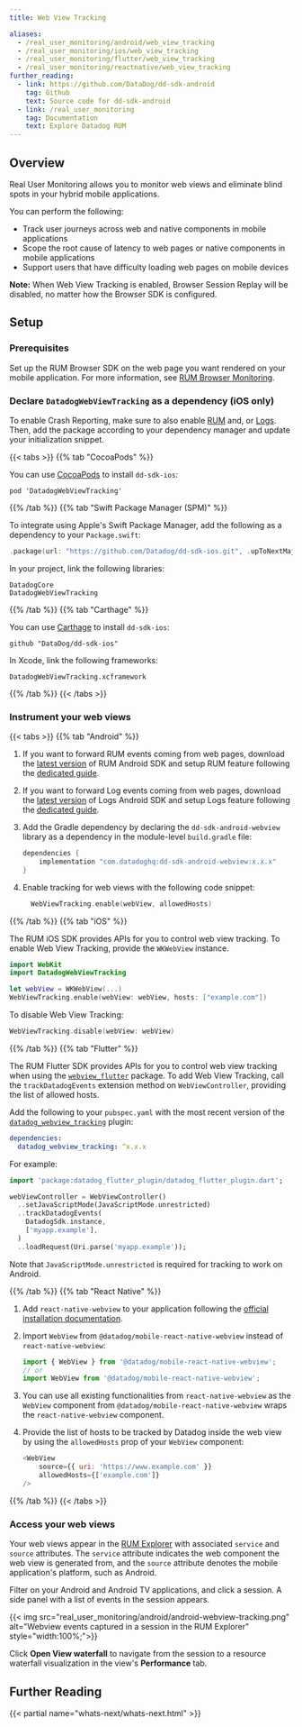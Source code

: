```yaml
---
title: Web View Tracking

aliases:
  - /real_user_monitoring/android/web_view_tracking
  - /real_user_monitoring/ios/web_view_tracking
  - /real_user_monitoring/flutter/web_view_tracking
  - /real_user_monitoring/reactnative/web_view_tracking
further_reading:
  - link: https://github.com/DataDog/dd-sdk-android
    tag: Github
    text: Source code for dd-sdk-android
  - link: /real_user_monitoring
    tag: Documentation
    text: Explore Datadog RUM
---
```


## Overview

Real User Monitoring allows you to monitor web views and eliminate blind spots in your hybrid mobile applications.

You can perform the following:

- Track user journeys across web and native components in mobile applications
- Scope the root cause of latency to web pages or native components in mobile applications
- Support users that have difficulty loading web pages on mobile devices

**Note:** When Web View Tracking is enabled, Browser Session Replay will be disabled, no matter how the Browser SDK is configured.

## Setup

### Prerequisites

Set up the RUM Browser SDK on the web page you want rendered on your mobile application. For more information, see [RUM Browser Monitoring][1].

### Declare `DatadogWebViewTracking` as a dependency (iOS only)

To enable Crash Reporting, make sure to also enable [RUM][2] and, or [Logs][3]. Then, add the package according to your dependency manager and update your initialization snippet.

{{< tabs >}}
{{% tab "CocoaPods" %}}

You can use [CocoaPods][4] to install `dd-sdk-ios`:
```
pod 'DatadogWebViewTracking'
```

[4]: https://cocoapods.org/

{{% /tab %}}
{{% tab "Swift Package Manager (SPM)" %}}

To integrate using Apple's Swift Package Manager, add the following as a dependency to your `Package.swift`:
```swift
.package(url: "https://github.com/Datadog/dd-sdk-ios.git", .upToNextMajor(from: "2.0.0"))
```

In your project, link the following libraries:
```
DatadogCore
DatadogWebViewTracking
```

{{% /tab %}}
{{% tab "Carthage" %}}

You can use [Carthage][5] to install `dd-sdk-ios`:
```
github "DataDog/dd-sdk-ios"
```

In Xcode, link the following frameworks:
```
DatadogWebViewTracking.xcframework
```

[5]: https://github.com/Carthage/Carthage

{{% /tab %}}
{{< /tabs >}}

### Instrument your web views

{{< tabs >}}
{{% tab "Android" %}}

1. If you want to forward RUM events coming from web pages, download the [latest version][1] of RUM Android SDK and setup RUM feature following the [dedicated guide][2].
2. If you want to forward Log events coming from web pages, download the [latest version][3] of Logs Android SDK and setup Logs feature following the [dedicated guide][4].
3. Add the Gradle dependency by declaring the `dd-sdk-android-webview` library as a dependency in the module-level `build.gradle` file:

    ```groovy
    dependencies {
        implementation "com.datadoghq:dd-sdk-android-webview:x.x.x"
    }
    ```

4. Enable tracking for web views with the following code snippet:

   ```kotlin
     WebViewTracking.enable(webView, allowedHosts)
   ```

[1]: https://search.maven.org/artifact/com.datadoghq/dd-sdk-android-rum
[2]: /real_user_monitoring/android/?tab=kotlin#setup
[3]: https://search.maven.org/artifact/com.datadoghq/dd-sdk-android-logs
[4]: /logs/log_collection/android/?tab=kotlin#setup

{{% /tab %}}
{{% tab "iOS" %}}

The RUM iOS SDK provides APIs for you to control web view tracking. To enable Web View Tracking, provide the `WKWebView` instance.

```swift
import WebKit
import DatadogWebViewTracking

let webView = WKWebView(...)
WebViewTracking.enable(webView: webView, hosts: ["example.com"])
```

To disable Web View Tracking:
```swift
WebViewTracking.disable(webView: webView)
```

{{% /tab %}}
{{% tab "Flutter" %}}

The RUM Flutter SDK provides APIs for you to control web view tracking when using the [`webview_flutter`][1] package. To add Web View Tracking, call the `trackDatadogEvents` extension method on `WebViewController`, providing the list of allowed hosts.

Add the following to your `pubspec.yaml` with the most recent version of the [`datadog_webview_tracking`][2] plugin:
```yaml
dependencies:
  datadog_webview_tracking: ^x.x.x
```

For example:

```dart
import 'package:datadog_flutter_plugin/datadog_flutter_plugin.dart';

webViewController = WebViewController()
  ..setJavaScriptMode(JavaScriptMode.unrestricted)
  ..trackDatadogEvents(
    DatadogSdk.instance,
    ['myapp.example'],
  )
  ..loadRequest(Uri.parse('myapp.example'));
```

Note that `JavaScriptMode.unrestricted` is required for tracking to work on Android.

[1]: https://pub.dev/packages/webview_flutter
[2]: https://pub.dev/packages/datadog_webview_tracking

{{% /tab %}}
{{% tab "React Native" %}}

1. Add `react-native-webview` to your application following the [official installation documentation][1].

2. Import `WebView` from `@datadog/mobile-react-native-webview` instead of `react-native-webview`:

   ```javascript
   import { WebView } from '@datadog/mobile-react-native-webview';
   // or
   import WebView from '@datadog/mobile-react-native-webview';
   ```

3. You can use all existing functionalities from `react-native-webview` as the `WebView` component from `@datadog/mobile-react-native-webview` wraps the `react-native-webview` component.

4. Provide the list of hosts to be tracked by Datadog inside the web view by using the `allowedHosts` prop of your `WebView` component:

   ```javascript
   <WebView
       source={{ uri: 'https://www.example.com' }}
       allowedHosts={['example.com']}
   />
   ```

[1]: https://github.com/react-native-webview/react-native-webview/blob/master/docs/Getting-Started.md

{{% /tab %}}
{{< /tabs >}}

### Access your web views

Your web views appear in the [RUM Explorer][1] with associated `service` and `source` attributes. The `service` attribute indicates the web component the web view is generated from, and the `source` attribute denotes the mobile application's platform, such as Android.

Filter on your Android and Android TV applications, and click a session. A side panel with a list of events in the session appears.

{{< img src="real_user_monitoring/android/android-webview-tracking.png" alt="Webview events captured in a session in the RUM Explorer" style="width:100%;">}}

Click **Open View waterfall** to navigate from the session to a resource waterfall visualization in the view's **Performance** tab.

[1]: https://app.datadoghq.com/rum/explorer

## Further Reading

{{< partial name="whats-next/whats-next.html" >}}

[1]: /real_user_monitoring/browser/#npm
[2]: /real_user_monitoring/ios/
[3]: https://docs.datadoghq.com/logs/log_collection/ios
